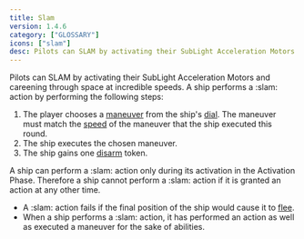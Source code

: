 ```yaml
---
title: Slam
version: 1.4.6
category: ["GLOSSARY"]
icons: ["slam"]
desc: Pilots can SLAM by activating their SubLight Acceleration Motors and careening through space at incredible speeds.
---
```


Pilots can SLAM by activating their SubLight Acceleration Motors and careening through space at incredible speeds. A ship performs a :slam: action by performing the following steps:

1. The player chooses a [maneuver](/rules/Maneuver) from the ship's [dial](/rules/Dial). The maneuver must match the [speed](/rules/Speed) of the maneuver that the ship executed this round.
2. The ship executes the chosen maneuver.
3. The ship gains one [disarm](/rules/Disarm) token.

A ship can perform a :slam: action only during its activation in the Activation Phase. Therefore a ship cannot perform a :slam: action if it is granted an action at any other time.

- A :slam: action fails if the final position of the ship would cause it to [flee](/rules/Flee).
- When a ship performs a :slam: action, it has performed an action as well as executed a maneuver for the sake of abilities.